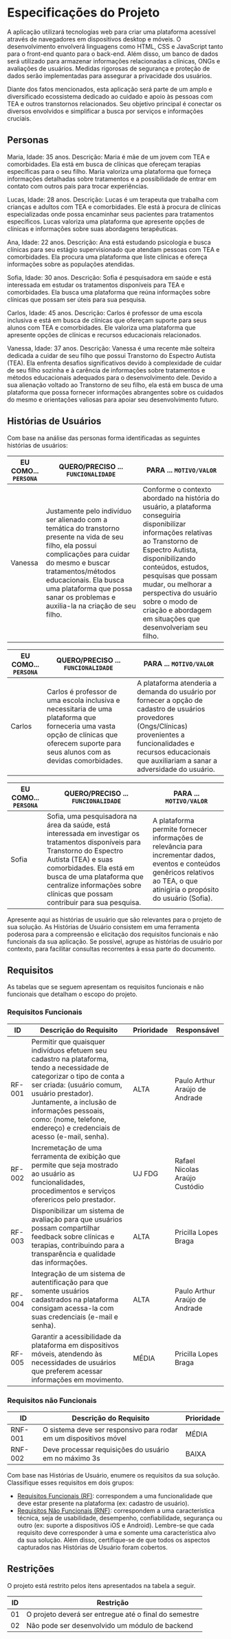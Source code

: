 # Especificações do Projeto

A aplicação utilizará tecnologias web para criar uma plataforma acessível através de navegadores em dispositivos desktop e móveis. O desenvolvimento envolverá linguagens como HTML, CSS e JavaScript tanto para o front-end quanto para o back-end. Além disso, um banco de dados será utilizado para armazenar informações relacionadas a clínicas, ONGs e avaliações de usuários. Medidas rigorosas de segurança e proteção de dados serão implementadas para assegurar a privacidade dos usuários.

Diante dos fatos mencionados, esta aplicação será parte de um amplo e diversificado ecossistema dedicado ao cuidado e apoio às pessoas com TEA e outros transtornos relacionados. Seu objetivo principal é conectar os diversos envolvidos e simplificar a busca por serviços e informações cruciais.

## Personas

Maria, Idade: 35 anos.
Descrição: Maria é mãe de um jovem com TEA e comorbidades. Ela está em busca de clínicas que ofereçam terapias específicas para o seu filho. Maria valoriza uma plataforma que forneça informações detalhadas sobre tratamentos e a possibilidade de entrar em contato com outros pais para trocar experiências.

Lucas, Idade: 28 anos. 
Descrição: Lucas é um terapeuta que trabalha com crianças e adultos com TEA e comorbidades. Ele está à procura de clínicas especializadas onde possa encaminhar seus pacientes para tratamentos específicos. Lucas valoriza uma plataforma que apresente opções de clínicas e informações sobre suas abordagens terapêuticas. 

Ana, Idade: 22 anos. 
Descrição: Ana está estudando psicologia e busca clínicas para seu estágio supervisionado que atendam pessoas com TEA e comorbidades. Ela procura uma plataforma que liste clínicas e ofereça informações sobre as populações atendidas. 

Sofia, Idade: 30 anos. 
Descrição: Sofia é pesquisadora em saúde e está interessada em estudar os tratamentos disponíveis para TEA e comorbidades. Ela busca uma plataforma que reúna informações sobre clínicas que possam ser úteis para sua pesquisa.

Carlos, Idade: 45 anos.
Descrição: Carlos é professor de uma escola inclusiva e está em busca de clínicas que ofereçam suporte para seus alunos com TEA e comorbidades. Ele valoriza uma plataforma que apresente opções de clínicas e recursos educacionais relacionados.

Vanessa, Idade: 37 anos.
Descrição: Vanessa é uma recente mãe solteira dedicada a cuidar de seu filho que possui Transtorno do Espectro Autista (TEA). Ela enfrenta desafios significativos devido à complexidade de cuidar de seu filho sozinha e à carência de informações sobre tratamentos e métodos educacionais adequados para o desenvolvimento dele. Devido a sua alienação voltado ao Transtorno de seu filho, ela está em busca de uma plataforma que possa fornecer informações abrangentes sobre os cuidados do mesmo e orientações valiosas para apoiar seu desenvolvimento futuro.


## Histórias de Usuários

Com base na análise das personas forma identificadas as seguintes histórias de usuários:

|EU COMO... `PERSONA`| QUERO/PRECISO ... `FUNCIONALIDADE` | PARA ... `MOTIVO/VALOR`                 |
|--------------------|------------------------------------|----------------------------------------|
| Vanessa | Justamente pelo indivíduo ser alienado com a temática do transtorno presente na vida de seu filho, ela possui complicações para cuidar do mesmo e buscar tratamentos/métodos educacionais. Ela busca uma plataforma que possa sanar os problemas e auxilia-la na criação de seu filho. | Conforme o contexto abordado na história do usuário, a plataforma conseguiria disponibilizar informações relativas ao Transtorno de Espectro Autista, disponibilizando conteúdos, estudos, pesquisas que possam mudar, ou melhorar a perspectiva do usuário sobre o modo de criação e abordagem em situações que desenvolveriam seu filho. |

|EU COMO... `PERSONA`| QUERO/PRECISO ... `FUNCIONALIDADE` | PARA ... `MOTIVO/VALOR`                 |
|--------------------|------------------------------------|----------------------------------------|
| Carlos | Carlos é professor de uma escola inclusiva e necessitaria de uma plataforma que forneceria uma vasta opção de clínicas que oferecem  suporte para seus alunos com as devidas comorbidades. | A plataforma atenderia a demanda do usuário por fornecer a opção de cadastro de usuários provedores (Ongs/Clínicas) provenientes a funcionalidades e recursos educacionais que auxiliariam a sanar a adversidade do usuário. | 

|EU COMO... `PERSONA`| QUERO/PRECISO ... `FUNCIONALIDADE` | PARA ... `MOTIVO/VALOR`                 |
|--------------------|------------------------------------|----------------------------------------|
| Sofia | Sofia, uma pesquisadora na área da saúde, está interessada em investigar os tratamentos disponíveis para Transtorno do Espectro Autista (TEA) e suas comorbidades. Ela está em busca de uma plataforma que centralize informações sobre clínicas que possam contribuir para sua pesquisa. | A plataforma permite fornecer informações de relevância para incrementar dados, eventos e conteúdos genêricos relativos ao TEA, o que atinigiria o propósito do usuário (Sofia). |


Apresente aqui as histórias de usuário que são relevantes para o projeto de sua solução. As Histórias de Usuário consistem em uma ferramenta poderosa para a compreensão e elicitação dos requisitos funcionais e não funcionais da sua aplicação. Se possível, agrupe as histórias de usuário por contexto, para facilitar consultas recorrentes à essa parte do documento.



## Requisitos

As tabelas que se seguem apresentam os requisitos funcionais e não funcionais que detalham o escopo do projeto.

### Requisitos Funcionais

|ID    | Descrição do Requisito  | Prioridade | Responsável |
|------|-----------------------------------------|----| ----|
|RF-001| Permitir que quaisquer indivíduos efetuem seu cadastro na plataforma, tendo a necessidade de categorizar o tipo de conta a ser criada: (usuário comum, usuário prestador). Juntamente, a inclusão de informações pessoais, como: (nome, telefone, endereço)  e credenciais de acesso (e-mail, senha).| ALTA | Paulo Arthur Araújo de Andrade |
|RF-002| Incremetação de uma ferramenta de exibição que permite que seja mostrado ao usuário as funcionalidades, procedimentos e serviços oferericos pelo prestador. | UJ FDG | Rafael Nicolas Araújo Custódio |
|RF-003| Disponibilizar um sistema de avaliação para que usuários possam compartilhar feedback sobre clínicas e terapias, contribuindo para a transparência e qualidade das informações. | ALTA | Pricilla Lopes Braga |
|RF-004| Integração de um sistema de autentificação para que somente usuários cadastrados na plataforma consigam acessa-la com suas credenciais (e-mail e senha).  | ALTA | Paulo Arthur Araújo de Andrade |
|RF-005| Garantir a acessibilidade da plataforma em dispositivos móveis, atendendo às necessidades de usuários que preferem acessar informações em movimento. | MÉDIA | Pricilla Lopes Braga |


### Requisitos não Funcionais

|ID     | Descrição do Requisito  |Prioridade |
|-------|-------------------------|----|
|RNF-001| O sistema deve ser responsivo para rodar em um dispositivos móvel | MÉDIA | 
|RNF-002| Deve processar requisições do usuário em no máximo 3s |  BAIXA | 

Com base nas Histórias de Usuário, enumere os requisitos da sua solução. Classifique esses requisitos em dois grupos:

- [Requisitos Funcionais
 (RF)](https://pt.wikipedia.org/wiki/Requisito_funcional):
 correspondem a uma funcionalidade que deve estar presente na
  plataforma (ex: cadastro de usuário).
- [Requisitos Não Funcionais
  (RNF)](https://pt.wikipedia.org/wiki/Requisito_n%C3%A3o_funcional):
  correspondem a uma característica técnica, seja de usabilidade,
  desempenho, confiabilidade, segurança ou outro (ex: suporte a
  dispositivos iOS e Android).
Lembre-se que cada requisito deve corresponder à uma e somente uma
característica alvo da sua solução. Além disso, certifique-se de que
todos os aspectos capturados nas Histórias de Usuário foram cobertos.

## Restrições

O projeto está restrito pelos itens apresentados na tabela a seguir.



|ID| Restrição                                             |
|--|-------------------------------------------------------|
|01| O projeto deverá ser entregue até o final do semestre |
|02| Não pode ser desenvolvido um módulo de backend        |



